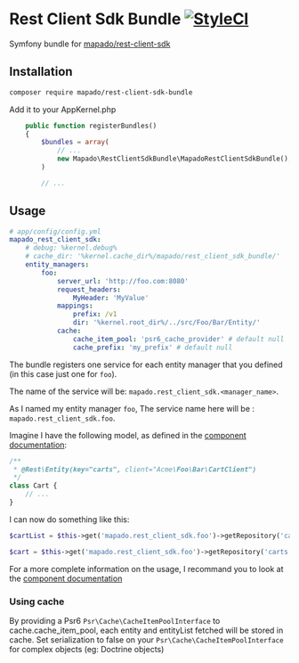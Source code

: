 # Rest Client Sdk Bundle [![StyleCI](https://styleci.io/repos/44800866/shield)](https://styleci.io/repos/44800866)

Symfony bundle for [mapado/rest-client-sdk](https://github.com/mapado/rest-client-sdk)

## Installation
```sh
composer require mapado/rest-client-sdk-bundle
```

Add it to your AppKernel.php
```php
    public function registerBundles()
    {
        $bundles = array(
            // ...
            new Mapado\RestClientSdkBundle\MapadoRestClientSdkBundle(),
        )

        // ...
```

## Usage
```yaml
# app/config/config.yml
mapado_rest_client_sdk:
    # debug: %kernel.debug%
    # cache_dir: '%kernel.cache_dir%/mapado/rest_client_sdk_bundle/'
    entity_managers:
        foo:
            server_url: 'http://foo.com:8080'
            request_headers:
                MyHeader: 'MyValue'
            mappings:
                prefix: /v1
                dir: '%kernel.root_dir%/../src/Foo/Bar/Entity/'
            cache:
                cache_item_pool: 'psr6_cache_provider' # default null
                cache_prefix: 'my_prefix' # default null

```

The bundle registers one service for each entity manager that you defined (in this case just one for `foo`).

The name of the service will be: `mapado.rest_client_sdk.<manager_name>`.

As I named my entity manager `foo`, The service name here will be : `mapado.rest_client_sdk.foo`.

Imagine I have the following model, as defined in the [component documentation](https://github.com/mapado/rest-client-sdk#configuration):
```php
/**
 * @Rest\Entity(key="carts", client="Acme\Foo\Bar\CartClient")
 */
class Cart {
    // ...
}
```

I can now do something like this:
```php
$cartList = $this->get('mapado.rest_client_sdk.foo')->getRepository('carts')->findAll(); // `carts` is the `key` defined in the model

$cart = $this->get('mapado.rest_client_sdk.foo')->getRepository('carts')->find(1);
```

For a more complete information on the usage, I recommand you to look at the [component documentation](https://github.com/mapado/rest-client-sdk#usage)

### Using cache
By providing a Psr6 `Psr\Cache\CacheItemPoolInterface` to cache.cache_item_pool, each entity and entityList fetched will be stored in cache. Set serialization to false on your `Psr\Cache\CacheItemPoolInterface` for complex objects (eg: Doctrine objects)